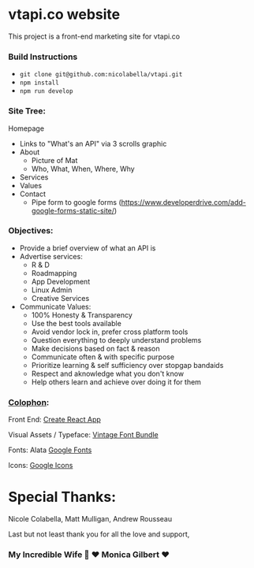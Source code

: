 # vtapi.co website

This project is a front-end marketing site for vtapi.co

### Build Instructions

 * `git clone git@github.com:nicolabella/vtapi.git`
 * `npm install`
 * `npm run develop`

### Site Tree:

Homepage
  - Links to "What's an API" via 3 scrolls graphic
  - About
    - Picture of Mat
    - Who, What, When, Where, Why
  - Services
  - Values
  - Contact
    - Pipe form to google forms (https://www.developerdrive.com/add-google-forms-static-site/)

### Objectives:
 - Provide a brief overview of what an API is
 - Advertise services:
   - R & D
   - Roadmapping
   - App Development
   - Linux Admin
   - Creative Services
 - Communicate Values:
   - 100% Honesty & Transparency
   - Use the best tools available
   - Avoid vendor lock in, prefer cross platform tools
   - Question everything to deeply understand problems
   - Make decisions based on fact & reason
   - Communicate often & with specific purpose
   - Prioritize learning & self sufficiency over stopgap bandaids
   - Respect and aknowledge what you don't know
   - Help others learn and achieve over doing it for them

### [Colophon](https://en.wikipedia.org/wiki/Colophon_(publishing)):

Front End:
[Create React App](https://github.com/facebook/create-react-app)

Visual Assets / Typeface:
[Vintage Font Bundle](https://www.heritagetype.com/products/vintage-font-bundle?_pos=2&_sid=f8860d6bb&_ss=r)

Fonts:
Alata [Google Fonts](https://fonts.google.com/specimen/Alata)

Icons:
[Google Icons](https://fonts.google.com/icons)

# Special Thanks:

Nicole Colabella, Matt Mulligan, Andrew Rousseau

Last but not least thank you for all the love and support,

### My Incredible Wife 💍 ❤️ Monica Gilbert ❤️

